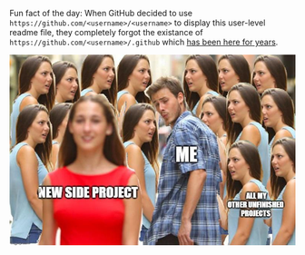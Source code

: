 Fun fact of the day: When GitHub decided to use `https://github.com/<username>/<username>` to display this user-level readme file, they completely forgot the existance of `https://github.com/<username>/.github` which [has been here for years](https://docs.github.com/en/github/building-a-strong-community/creating-a-default-community-health-file).

![And here is a picture that you disabled people will not be able to see because everyone is putting images in their personal readme and nobody cares about accessibility.](assets/meme_side_project.jpg)
